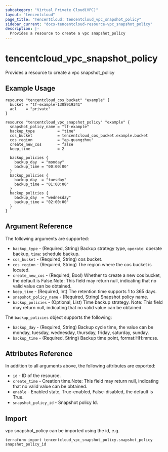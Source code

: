 ```yaml
---
subcategory: "Virtual Private Cloud(VPC)"
layout: "tencentcloud"
page_title: "TencentCloud: tencentcloud_vpc_snapshot_policy"
sidebar_current: "docs-tencentcloud-resource-vpc_snapshot_policy"
description: |-
  Provides a resource to create a vpc snapshot_policy
---
```


# tencentcloud_vpc_snapshot_policy

Provides a resource to create a vpc snapshot_policy

## Example Usage

```hcl
resource "tencentcloud_cos_bucket" "example" {
  bucket = "tf-example-1308919341"
  acl    = "private"
}

resource "tencentcloud_vpc_snapshot_policy" "example" {
  snapshot_policy_name = "tf-example"
  backup_type          = "time"
  cos_bucket           = tencentcloud_cos_bucket.example.bucket
  cos_region           = "ap-guangzhou"
  create_new_cos       = false
  keep_time            = 2

  backup_policies {
    backup_day  = "monday"
    backup_time = "00:00:00"
  }
  backup_policies {
    backup_day  = "tuesday"
    backup_time = "01:00:00"
  }
  backup_policies {
    backup_day  = "wednesday"
    backup_time = "02:00:00"
  }
}
```

## Argument Reference

The following arguments are supported:

* `backup_type` - (Required, String) Backup strategy type, `operate`: operate backup, `time`: schedule backup.
* `cos_bucket` - (Required, String) cos bucket.
* `cos_region` - (Required, String) The region where the cos bucket is located.
* `create_new_cos` - (Required, Bool) Whether to create a new cos bucket, the default is False.Note: This field may return null, indicating that no valid value can be obtained.
* `keep_time` - (Required, Int) The retention time supports 1 to 365 days.
* `snapshot_policy_name` - (Required, String) Snapshot policy name.
* `backup_policies` - (Optional, List) Time backup strategy. Note: This field may return null, indicating that no valid value can be obtained.

The `backup_policies` object supports the following:

* `backup_day` - (Required, String) Backup cycle time, the value can be monday, tuesday, wednesday, thursday, friday, saturday, sunday.
* `backup_time` - (Required, String) Backup time point, format:HH:mm:ss.

## Attributes Reference

In addition to all arguments above, the following attributes are exported:

* `id` - ID of the resource.
* `create_time` - Creation time.Note: This field may return null, indicating that no valid value can be obtained.
* `enable` - Enabled state, True-enabled, False-disabled, the default is True.
* `snapshot_policy_id` - Snapshot policy Id.



## Import

vpc snapshot_policy can be imported using the id, e.g.

```
terraform import tencentcloud_vpc_snapshot_policy.snapshot_policy snapshot_policy_id
```

